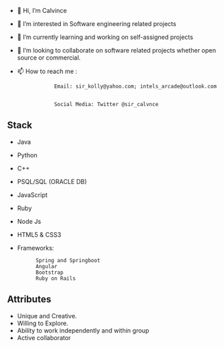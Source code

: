 - 👋 Hi, I’m Calvince
- 👀 I’m interested in Software engineering related projects
- 🌱 I’m currently learning and working on self-assigned projects
- 💞️ I’m looking to collaborate on software related projects whether open source or commercial.


- 📫 How to reach me :


                  Email: sir_kolly@yahoo.com; intels_arcade@outlook.com
                  
                  
                  Social Media: Twitter @sir_calvnce
Stack
--------
- Java
- Python
- C++
- PSQL/SQL (ORACLE DB)
- JavaScript
- Ruby
- Node Js
- HTML5 & CSS3
- Frameworks:
            
            Spring and Springboot
            Angular
            Bootstrap
            Ruby on Rails
            

Attributes
----------
- Unique and Creative.
- Willing to Explore.
- Ability to work independently and within group
- Active collaborator

<!---
calvnce/calvnce is a ✨ special ✨ repository because its `README.md` (this file) appears on your GitHub profile.
You can click the Preview link to take a look at your changes.
--->
